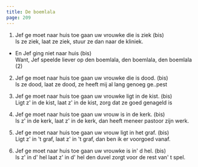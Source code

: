 ```yaml
---
title: De boemlala
page: 209
---  
```


1.  Jef ge moet naar huis toe gaan uw vrouwke die is ziek (bis)  
Is ze ziek, laat ze ziek, stuur ze dan naar de kliniek.  


- En Jef ging niet naar huis (bis)  
Want, Jef speelde liever op den boemlala, den boemlala, den boemlala (2)  


2. Jef ge moet naar huis toe gaan uw vrouwke die is dood. (bis)  
Is ze dood, laat ze dood, ze heeft mij al lang genoeg ge..pest  


3. Jef ge moet naar huis toe gaan uw vrouwke ligt in de kist. (bis)  
Ligt z' in de kist, laat z' in de kist, zorg dat ze goed genageld is  


4. Jef ge moet naar huis toe gaan uw vrouw is in de kerk. (bis)  
Is z' in de kerk, laat z' in de kerk, dan heeft meneer pastoor zijn werk.  


5. Jef ge moet naar huis toe gaan uw vrouw ligt in het graf. (bis)  
Ligt z' in 't graf, laat z' in 't graf, dan ben ik er voorgoed vanaf.  


6. Jef ge moet naar huis toe gaan uw vrouwke is in' d hel. (bis)  
Is z' in d' hel laat z' in d' hel den duvel zorgt voor de rest van' t spel.  